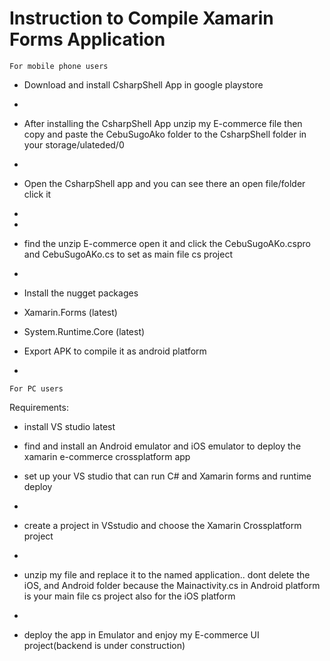 # Instruction to Compile Xamarin Forms Application

`For mobile phone users`

- Download and install CsharpShell App in google playstore
- 

- After installing the CsharpShell App unzip my E-commerce file then copy and paste the CebuSugoAko folder to the CsharpShell folder in your storage/ulateded/0
- 

- Open the CsharpShell app and you can see there an open file/folder click it
- 
- 
- find the unzip E-commerce open it and click the CebuSugoAKo.cspro and CebuSugoAKo.cs to set as main file cs project
- 

- Install the nugget packages 
- Xamarin.Forms (latest)
- System.Runtime.Core (latest)

- Export APK to compile it as android platform
- 

`For PC users`

Requirements:
- install VS studio latest
- find and install an Android emulator and iOS emulator to deploy the xamarin e-commerce crossplatform app


- set up your VS studio that can run C# and Xamarin forms and runtime deploy
- 

- create a project in VSstudio and choose the Xamarin Crossplatform project 
- 

- unzip my file and replace it to the named application.. dont delete the iOS, and Android folder because the Mainactivity.cs in Android platform is your main file cs project also for the iOS platform
- 

- deploy the app in Emulator and enjoy my E-commerce UI project(backend is under construction)